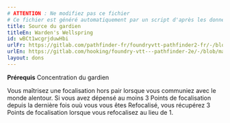 ```yaml
---
# ATTENTION : Ne modifiez pas ce fichier
# Ce fichier est généré automatiquement par un script d'après les données du module Foundry VTT officiel et de sa traduction
title: Source du gardien
titleEn: Warden's Wellspring
id: wBCt1wcgrjduwHbi
urlFr: https://gitlab.com/pathfinder-fr/foundryvtt-pathfinder2-fr/-/blob/master/data/feats/wBCt1wcgrjduwHbi.htm
urlEn: https://gitlab.com/hooking/foundry-vtt---pathfinder-2e/-/blob/master/packs/data/feats.db/warden-s-wellspring.json
layout: dons
---
```

**Prérequis** <a class="entity-link" data-pack="pf2e.feats-srd" data-id="2aFtxqRPnC4OXUGC" draggable="true">Concentration du gardien</a>

Vous maîtrisez une focalisation hors pair lorsque vous communiez avec le monde alentour. Si vous avez dépensé au moins 3 Points de focalisation depuis la dernière fois ouù vous vous êtes <a class="entity-link" data-pack="pf2e.actionspf2e" data-id="OSefkMgojBLqmRDh" draggable="true">Refocalisé</a>, vous récupérez 3 Points de focalisation lorsque vous refocalisez au lieu de 1.
